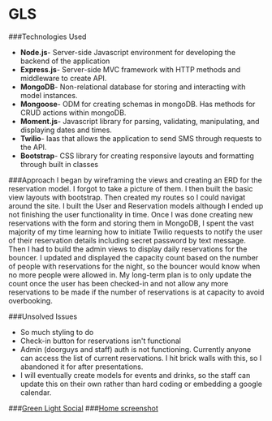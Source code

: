 # GLS

###Technologies Used
* **Node.js**-  Server-side Javascript environment for developing the backend of the application
* **Express.js**-  Server-side MVC framework with HTTP methods and middleware to create API.  
* **MongoDB**-  Non-relational database for storing and interacting with model instances.
* **Mongoose**-  ODM for creating schemas in mongoDB.  Has methods for CRUD actions within mongoDB.
* **Moment.js**-  Javascript library for parsing, validating, manipulating, and displaying dates and times.
* **Twilio**-  Iaas that allows the application to send SMS through requests to the API.
* **Bootstrap**- CSS library for creating responsive layouts and formatting through built in classes
  
###Approach
I began by wireframing the views and creating an ERD for the reservation model.  I forgot to take a picture of them.
I then built the basic view layouts with bootstrap.  Then created my routes so I could navigat around the site.  I built the User and Reservation 
models although I ended up not finishing the user functionality in time.  Once I was done creating new reservations with the form and storing
them in MongoDB, I spent the vast majority of my time learning how to initiate Twilio requests to notify the user of their reservation details including secret password by text message.  Then I had to build the admin views to display daily reservations for the bouncer.  I updated and displayed
the capacity count based on the number of people with reservations for the night, so the bouncer would know when no more people were allowed in.
My long-term plan is to only update the count once the user has been checked-in and not allow any more reservations to be made if the number of reservations is at capacity to avoid overbooking.

###Unsolved Issues
* So much styling to do
* Check-in button for reservations isn't functional
* Admin (doorguys and staff) auth is not functioning. Currently anyone can access the list of current reservations. I hit brick walls with this, so I abandoned it for after presentations.
* I will eventually create models for events and drinks, so the staff can update this on their own rather than hard coding or embedding a google calendar.

###[Green Light Social](https://calm-lake-6254.herokuapp.com/)
###[Home screenshot](https://github.com/Jonfurr/GLS/issues/3)
